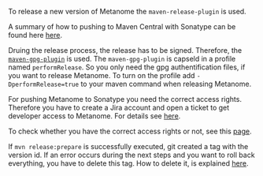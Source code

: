 To release a new version of Metanome the `maven-release-plugin` is used.

A summary of how to pushing to Maven Central with Sonatype can be found here [here](http://bealetech.com/blog/2013/04/10/pushing-to-maven-central-with-sonatype/).

Druing the release process, the release has to be signed. 
Therefore, the [`maven-gpg-plugin`](https://maven.apache.org/plugins/maven-gpg-plugin/usage.html) is used. 
The `maven-gpg-plugin` is capseld in a profile named `performRelease`.
So you only need the gpg authentification files, if you want to release Metanome. 
To turn on the profile add `-DperformRelease=true` to your maven command when releasing Metanome.

For pushing Metanome to Sonatype you need the correct access rights.
Therefore you have to create a Jira account and open a ticket to get developer access to Metanome.
For details see [here](http://central.sonatype.org/pages/ossrh-guide.html#SonatypeOSSMavenRepositoryUsageGuide-8a.ReleaseIt).

To check whether you have the correct access rights or not, see this [page](http://blog.sonatype.com/2010/11/what-to-do-when-nexus-returns-401/#.Vp9K-XUrJvA).

If `mvn release:prepare` is successfully executed, git created a tag with the version id. If an error occurs during the next steps and you want to roll back everything, you have to delete this tag. How to delete it, is explained [here](https://nathanhoad.net/how-to-delete-a-remote-git-tag).